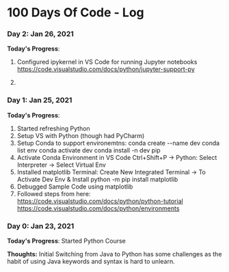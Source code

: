 # 100 Days Of Code - Log

### Day 2: Jan 26, 2021
**Today's Progress**: 
1. Configured ipykernel in VS Code for running Jupyter notebooks
https://code.visualstudio.com/docs/python/jupyter-support-py

2. 

### Day 1: Jan 25, 2021
**Today's Progress**: 
1. Started refreshing Python 
2. Setup VS with Python (though had PyCharm)
3. Setup Conda to support environemtns: 
conda create --name dev
conda list env
conda activate dev
conda install -n dev pip
4. Activate Conda Environment in VS Code
Ctrl+Shift+P -> Python: Select Interpreter -> Select Virtual Env
5. Installed matplotlib
Terminal: Create New Integrated Terminal -> To Activate Dev Env & Install 
python -m pip install matplotlib
5. Debugged Sample Code using matplotlib
6. Followed steps from here: https://code.visualstudio.com/docs/python/python-tutorial 
https://code.visualstudio.com/docs/python/environments

### Day 0: Jan 23, 2021

**Today's Progress**: Started Python Course

**Thoughts:** Initial Switching from Java to Python has some challenges as the habit of using Java keywords and syntax is hard to unlearn.